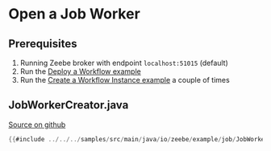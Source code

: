 # Open a Job Worker

## Prerequisites

1. Running Zeebe broker with endpoint `localhost:51015` (default)
1. Run the [Deploy a Workflow example](java-client-examples/workflow-deploy.html)
1. Run the [Create a Workflow Instance example](java-client-examples/workflow-instance-create.html) a couple of times

## JobWorkerCreator.java

[Source on github](https://github.com/zeebe-io/zeebe/tree/{{commit}}/samples/src/main/java/io/zeebe/example/job/JobWorkerCreator.java)

```java
{{#include ../../../samples/src/main/java/io/zeebe/example/job/JobWorkerCreator.java}}
```
